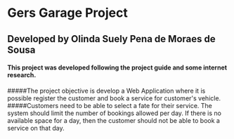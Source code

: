 # Gers Garage Project

## Developed by Olinda Suely Pena de Moraes de Sousa

#### This project was developed following the project guide and some internet research.

#####The project objective is develop a Web Application where it is possible register the customer and book a service for customer's vehicle. 
#####Customers need to be able to select a fate for their service. The system should limit the number of bookings allowed per day. If
there is no available space for a day, then the customer should not be able to book a service on that day.

